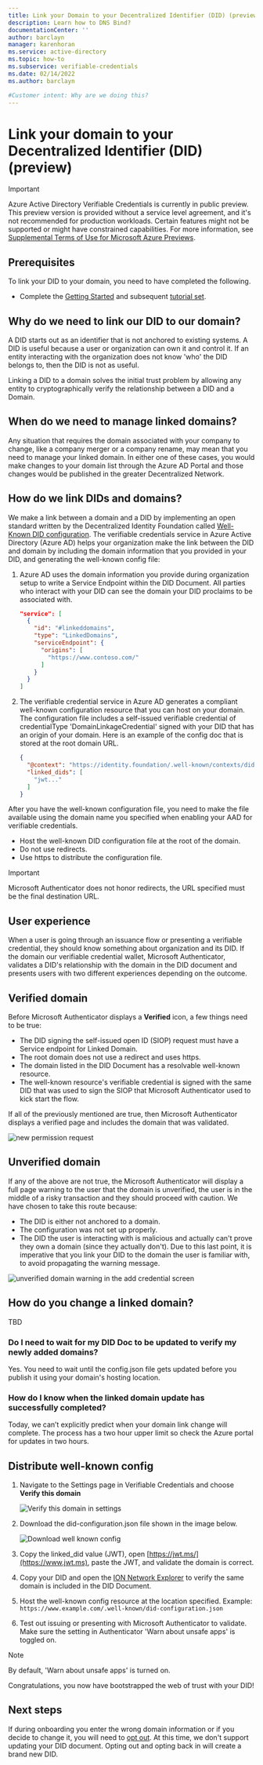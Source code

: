 ```yaml
---
title: Link your Domain to your Decentralized Identifier (DID) (preview) - Azure Active Directory Verifiable Credentials
description: Learn how to DNS Bind?
documentationCenter: ''
author: barclayn
manager: karenhoran
ms.service: active-directory
ms.topic: how-to
ms.subservice: verifiable-credentials
ms.date: 02/14/2022
ms.author: barclayn

#Customer intent: Why are we doing this?
---
```


# Link your domain to your Decentralized Identifier (DID) (preview)

> [!IMPORTANT]
> Azure Active Directory Verifiable Credentials is currently in public preview.
> This preview version is provided without a service level agreement, and it's not recommended for production workloads. Certain features might not be supported or might have constrained capabilities. 
> For more information, see [Supplemental Terms of Use for Microsoft Azure Previews](https://azure.microsoft.com/support/legal/preview-supplemental-terms/).


## Prerequisites

To link your DID to your domain, you need to have completed the following.

- Complete the [Getting Started](get-started-verifiable-credentials.md) and subsequent [tutorial set](enable-your-tenant-verifiable-credentials.md).

## Why do we need to link our DID to our domain?

A DID starts out as an identifier that is not anchored to existing systems. A DID is useful because a user or organization can own it and control it. If an entity interacting with the organization does not know 'who' the DID belongs to, then the DID is not as useful.

Linking a DID to a domain solves the initial trust problem by allowing any entity to cryptographically verify the relationship between a DID and a Domain.

## When do we need to manage linked domains?

 Any situation that requires the domain associated with your company to change, like a company merger or a company rename, may mean that you need to manage your linked domain. In either one of these cases, you would make changes to your domain list through the Azure AD Portal and those changes would be published in the greater Decentralized Network.  

## How do we link DIDs and domains?

We make a link between a domain and a DID by implementing an open standard written by the Decentralized Identity Foundation called [Well-Known DID configuration](https://identity.foundation/.well-known/resources/did-configuration/). The verifiable credentials service in Azure Active Directory (Azure AD) helps your organization make the link between the DID and domain by including the domain information that you provided in your DID, and generating the well-known config file:

1. Azure AD uses the domain information you provide during organization setup to write a Service Endpoint within the DID Document. All parties who interact with your DID can see the domain your DID proclaims to be associated with.  
  
    ```json
    "service": [
      {
        "id": "#linkeddomains",
        "type": "LinkedDomains",
        "serviceEndpoint": {
          "origins": [
            "https://www.contoso.com/"
          ]
        }
      }
    ]
    ```

2. The verifiable credential service in Azure AD generates a compliant well-known configuration resource that you can host on your domain. The configuration file includes a self-issued verifiable credential of credentialType 'DomainLinkageCredential' signed with your DID that has an origin of your domain. Here is an example of the config doc that is stored at the root domain URL.


    ```json
    {
      "@context": "https://identity.foundation/.well-known/contexts/did-configuration-v0.0.jsonld",
      "linked_dids": [
        "jwt..."
      ]
    }
    ```

After you have the well-known configuration file, you need to make the file available using the domain name you specified when enabling your AAD for verifiable credentials.

* Host the well-known DID configuration file at the root of the domain.
* Do not use redirects.
* Use https to distribute the configuration file.

>[!IMPORTANT]
>Microsoft Authenticator does not honor redirects, the URL specified must be the final destination URL.

## User experience

When a user is going through an issuance flow or presenting a verifiable credential, they should know something about organization and its DID. If the domain our verifiable credential wallet, Microsoft Authenticator, validates a DID's relationship with the domain in the DID document and presents users with two different experiences depending on the outcome.

## Verified domain

Before Microsoft Authenticator displays a **Verified** icon, a few things need to be true:

* The DID signing the self-issued open ID (SIOP) request must have a Service endpoint for Linked Domain.
* The root domain does not use a redirect and uses https.
* The domain listed in the DID Document has a resolvable well-known resource.
* The well-known resource's verifiable credential is signed with the same DID that was used to sign the SIOP that Microsoft Authenticator used to kick start the flow.

If all of the previously mentioned are true, then Microsoft Authenticator displays a verified page and includes the domain that was validated.

![new permission request](media/how-to-dnsbind/new-permission-request.png) 

## Unverified domain

If any of the above are not true, the Microsoft Authenticator will display a full page warning to the user that the domain is unverified, the user is in the middle of a risky transaction and they should proceed with caution. We have chosen to take this route because:

* The DID is either not anchored to a domain.
* The configuration was not set up properly.
* The DID the user is interacting with is malicious and actually can't prove they own a domain (since they actually don't). Due to this last point, it is imperative that you link your DID to the domain the user is familiar with, to avoid propagating the warning message.

![unverified domain warning in the add credential screen](media/how-to-dnsbind/add-credential-not-verified-authenticated.png)

## How do you change a linked domain?


TBD

### Do I need to wait for my DID Doc to be updated to verify my newly added domains?

Yes. You need to wait until the config.json file gets updated before you publish it using your domain's hosting location.  

### How do I know when the linked domain update has successfully completed?

Today, we can’t explicitly predict when your domain link change will complete. The process has a two hour upper limit so check the Azure portal for updates in two hours.  

## Distribute well-known config

1. Navigate to the Settings page in Verifiable Credentials and choose **Verify this domain**

   ![Verify this domain in settings](media/how-to-dnsbind/settings-verify.png) 

2. Download the did-configuration.json file shown in the image below.

   ![Download well known config](media/how-to-dnsbind/verify-download.png) 

3. Copy the linked_did value (JWT), open [https://jwt.ms/](https://www.jwt.ms), paste the JWT, and validate the domain is correct.

4. Copy your DID and open the [ION Network Explorer](https://identity.foundation/ion/explorer) to verify the same domain is included in the DID Document. 

5. Host the well-known config resource at the location specified. Example: `https://www.example.com/.well-known/did-configuration.json`

6. Test out issuing or presenting with Microsoft Authenticator to validate. Make sure the setting in Authenticator 'Warn about unsafe apps' is toggled on.

>[!NOTE]
>By default, 'Warn about unsafe apps' is turned on.

Congratulations, you now have bootstrapped the web of trust with your DID!

## Next steps

If during onboarding you enter the wrong domain information or if you decide to change it, you will need to [opt out](how-to-opt-out.md). At this time, we don't support updating your DID document. Opting out and opting back in will create a brand new DID.

